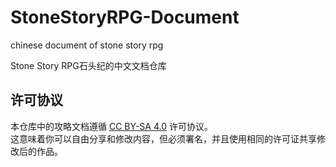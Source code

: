 # StoneStoryRPG-Document
 chinese document of stone story rpg

Stone Story RPG石头纪的中文文档仓库




## 许可协议  
本仓库中的攻略文档遵循 [CC BY-SA 4.0](https://creativecommons.org/licenses/by-sa/4.0/) 许可协议。  
这意味着你可以自由分享和修改内容，但必须署名，并且使用相同的许可证共享修改后的作品。
